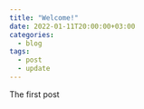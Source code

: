 ```yaml
---
title: "Welcome!"
date: 2022-01-11T20:00:00+03:00
categories:
  - blog
tags:
  - post
  - update
---
```


The first post